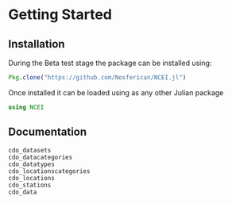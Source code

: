 # Getting Started

## Installation

During the Beta test stage the package can be installed using:
```julia
Pkg.clone("https://github.com/Nosferican/NCEI.jl")
```

Once installed it can be loaded using as any other Julian package
```julia
using NCEI
```

## Documentation

```@docs
cdo_datasets
cdo_datacategories
cdo_datatypes
cdo_locationscategories
cdo_locations
cdo_stations
cdo_data
```
